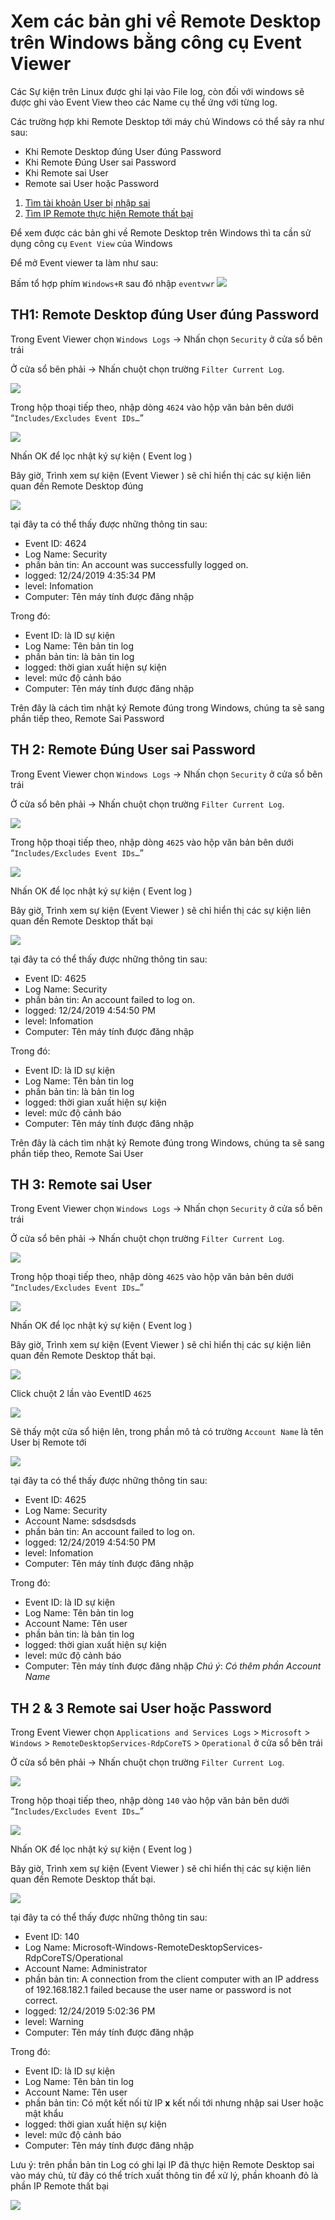 # Xem các bản ghi về Remote Desktop trên Windows bằng công cụ Event Viewer

Các Sự kiện trên Linux được ghi lại vào File log, còn đối với windows sẽ được ghi vào Event View theo các Name cụ thể ứng với từng log.

Các trường hợp khi Remote Desktop tới máy chủ Windows có thể sảy ra như sau:
- Khi Remote Desktop đúng User đúng Password
- Khi Remote Đúng User sai Password
- Khi Remote sai User
- Remote sai User hoặc Password

1. [Tìm tài khoản User bị nhập sai](#th-3-remote-sai-user)
2. [Tìm IP Remote thực hiện Remote thất bại](#th-2--3-remote-sai-user-hoặc-password)

Để xem được các bản ghi về Remote Desktop trên Windows thì ta cần sử dụng công cụ `Event View` của Windows

Để mở Event viewer ta làm như sau:

Bấm tổ hợp phím `Windows+R` sau đó nhập `eventvwr`
<img src="https://i.imgur.com/UjofXA0.png">

## TH1: Remote Desktop đúng User đúng Password
Trong Event Viewer chọn `Windows Logs` -> Nhấn chọn `Security` ở cửa sổ bên trái

Ở cửa sổ bên phải -> Nhấn chuột chọn trường `Filter Current Log`.

<img src="https://i.imgur.com/K9ia7q7.png">

Trong hộp thoại tiếp theo, nhập dòng `4624` vào hộp văn bản bên dưới “`Includes/Excludes Event IDs…`”

<img src="https://i.imgur.com/HYZVig9.png">

Nhấn OK để lọc nhật ký sự kiện ( Event log )

Bây giờ, Trình xem sự kiện (Event Viewer ) sẽ chỉ hiển thị các sự kiện liên quan đến Remote Desktop đúng

<img src="https://i.imgur.com/JTVKBB7.png">

tại đây ta có thể thấy được những thông tin sau:
- Event ID: 4624
- Log Name: Security
- phần bản tin: An account was successfully logged on.
- logged: 12/24/2019 4:35:34 PM
- level: Infomation
- Computer: Tên máy tính được đăng nhập

Trong đó:
- Event ID: là ID sự kiện
- Log Name: Tên bản tin log
- phần bản tin: là bản tin log
- logged: thời gian xuất hiện sự kiện
- level: mức độ cảnh báo
- Computer: Tên máy tính được đăng nhập

Trên đây là cách tìm nhật ký Remote đúng trong Windows, chúng ta sẽ sang phần tiếp theo, Remote Sai Password

## TH 2: Remote Đúng User sai Password
Trong Event Viewer chọn `Windows Logs` -> Nhấn chọn `Security` ở cửa sổ bên trái

Ở cửa sổ bên phải -> Nhấn chuột chọn trường `Filter Current Log`.

<img src="https://i.imgur.com/K9ia7q7.png">

Trong hộp thoại tiếp theo, nhập dòng `4625` vào hộp văn bản bên dưới “`Includes/Excludes Event IDs…`”

<img src="https://i.imgur.com/oJRiy15.png">

Nhấn OK để lọc nhật ký sự kiện ( Event log )

Bây giờ, Trình xem sự kiện (Event Viewer ) sẽ chỉ hiển thị các sự kiện liên quan đến Remote Desktop thất bại

<img src="https://i.imgur.com/e1hL90M.png">


tại đây ta có thể thấy được những thông tin sau:
- Event ID: 4625
- Log Name: Security
- phần bản tin: An account failed to log on.
- logged: 12/24/2019 4:54:50 PM
- level: Infomation
- Computer: Tên máy tính được đăng nhập

Trong đó:
- Event ID: là ID sự kiện
- Log Name: Tên bản tin log
- phần bản tin: là bản tin log
- logged: thời gian xuất hiện sự kiện
- level: mức độ cảnh báo
- Computer: Tên máy tính được đăng nhập

Trên đây là cách tìm nhật ký Remote đúng trong Windows, chúng ta sẽ sang phần tiếp theo, Remote Sai User

## TH 3: Remote sai User
Trong Event Viewer chọn `Windows Logs` -> Nhấn chọn `Security` ở cửa sổ bên trái

Ở cửa sổ bên phải -> Nhấn chuột chọn trường `Filter Current Log`.


<img src="https://i.imgur.com/K9ia7q7.png">

Trong hộp thoại tiếp theo, nhập dòng `4625` vào hộp văn bản bên dưới “`Includes/Excludes Event IDs…`”

<img src="https://i.imgur.com/oJRiy15.png">

Nhấn OK để lọc nhật ký sự kiện ( Event log )

Bây giờ, Trình xem sự kiện (Event Viewer ) sẽ chỉ hiển thị các sự kiện liên quan đến Remote Desktop thất bại. 

<img src="https://i.imgur.com/e1hL90M.png">

Click chuột 2 lần vào EventID `4625`

<IMG SRC="https://i.imgur.com/OCLROAmg.png">

Sẽ thấy một cửa sổ hiện lên, trong phần mô tả có trường `Account Name` là tên User bị Remote tới

<img src="https://i.imgur.com/sQ23dDi.png">

tại đây ta có thể thấy được những thông tin sau:
- Event ID: 4625
- Log Name: Security
- Account Name: sdsdsdsds
- phần bản tin: An account failed to log on.
- logged: 12/24/2019 4:54:50 PM
- level: Infomation
- Computer: Tên máy tính được đăng nhập

Trong đó:
- Event ID: là ID sự kiện
- Log Name: Tên bản tin log
- Account Name: Tên user
- phần bản tin: là bản tin log
- logged: thời gian xuất hiện sự kiện
- level: mức độ cảnh báo
- Computer: Tên máy tính được đăng nhập
*Chú ý*: *Có thêm phần Account Name*

## TH 2 & 3 Remote sai User hoặc Password
Trong Event Viewer chọn `Applications and Services Logs` > `Microsoft` > `Windows` > `RemoteDesktopServices-RdpCoreTS` > `Operational` ở cửa sổ bên trái

Ở cửa sổ bên phải -> Nhấn chuột chọn trường `Filter Current Log`.

<img src="https://i.imgur.com/MZTf7qD.png">

Trong hộp thoại tiếp theo, nhập dòng `140` vào hộp văn bản bên dưới “`Includes/Excludes Event IDs…`”

<img src="https://i.imgur.com/HOxoEvP.png">

Nhấn OK để lọc nhật ký sự kiện ( Event log )

Bây giờ, Trình xem sự kiện (Event Viewer ) sẽ chỉ hiển thị các sự kiện liên quan đến Remote Desktop thất bại. 

<img src="https://i.imgur.com/cQjtlJ9.png">

tại đây ta có thể thấy được những thông tin sau:
- Event ID: 140
- Log Name: Microsoft-Windows-RemoteDesktopServices-RdpCoreTS/Operational
- Account Name: Administrator
- phần bản tin: A connection from the client computer with an IP address of 192.168.182.1 failed because the user name or password is not correct.
- logged: 12/24/2019 5:02:36 PM
- level: Warning
- Computer: Tên máy tính được đăng nhập


Trong đó:
- Event ID: là ID sự kiện
- Log Name: Tên bản tin log
- Account Name: Tên user
- phần bản tin: Có một kết nối từ IP **x** kết nối tới nhưng nhập sai User hoặc mật khẩu
- logged: thời gian xuất hiện sự kiện
- level: mức độ cảnh báo
- Computer: Tên máy tính được đăng nhập

Lưu ý: trên phần bản tin Log có ghi lại IP đã thực hiện Remote Desktop sai vào máy chủ, từ đây có thể trích xuất thông tin để xử lý, phần khoanh đỏ là phần IP Remote thất bại

<img src="https://i.imgur.com/tEiLfsu.png">